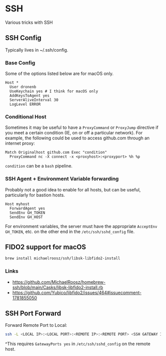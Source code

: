 # SSH

Various tricks with SSH

## SSH Config

Typically lives in ~/.ssh/config.

### Base Config

Some of the options listed below are for macOS only.

```text
Host *
  User dronenb
  UseKeychain yes # I think for macOS only
  AddKeysToAgent yes
  ServerAliveInterval 30
  LogLevel ERROR
```

### Conditional Host

Sometimes it may be useful to have a `ProxyCommand` or `ProxyJump` directive if you meet a certain condition (IE, on or off a particular network). For example, the following could be used to access github.com through an internet proxy:

```text
Match Originalhost github.com Exec "condition"
  ProxyCommand nc -X connect -x <proxyhost>:<proxyport> %h %p
```

`condition` can be a `bash` pipeline.

### SSH Agent + Environment Variable forwarding

Probably not a good idea to enable for all hosts, but can be useful, particularly for bastion hosts.

```text
Host myhost
  ForwardAgent yes
  SendEnv GH_TOKEN
  SendEnv GH_HOST
```

For environment variables, the server must have the appropriate `AcceptEnv GH_TOKEN`, etc. on the other end in the `/etc/ssh/sshd_config` file.

## FIDO2 support for macOS

```bash
brew install michaelroosz/ssh/libsk-libfido2-install
```

### Links

- <https://github.com/MichaelRoosz/homebrew-ssh/blob/main/Casks/libsk-libfido2-install.rb>
- <https://github.com/Yubico/libfido2/issues/464#issuecomment-1781855050>


## SSH Port Forward

Forward Remote Port to Local:

```bash
ssh -L <LOCAL IP>:<LOCAL PORT>:<REMOTE IP>:<REMOTE PORT> <SSH GATEWAY IP/HOSTNAME>
```

^This requires `GatewayPorts yes` in `/etc/ssh/sshd_config` on the remote host.
